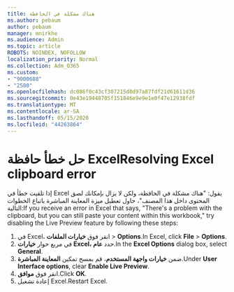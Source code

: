 ```yaml
---
title: هناك مشكلة في الحافظة
ms.author: pebaum
author: pebaum
manager: mnirkhe
ms.audience: Admin
ms.topic: article
ROBOTS: NOINDEX, NOFOLLOW
localization_priority: Normal
ms.collection: Adm_O365
ms.custom:
- "9000688"
- "2580"
ms.openlocfilehash: dc086f0c43cf307215d8d97a87fdf21d61611d36
ms.sourcegitcommit: 0e43e19448705f151846e9e9e1e0f47e12938fdf
ms.translationtype: MT
ms.contentlocale: ar-SA
ms.lasthandoff: 05/15/2020
ms.locfileid: "44263864"
---
```

# <a name="resolving-excel-clipboard-error"></a><span data-ttu-id="1e48f-102">حل خطأ حافظة Excel</span><span class="sxs-lookup"><span data-stu-id="1e48f-102">Resolving Excel clipboard error</span></span>

<span data-ttu-id="1e48f-103">إذا تلقيت خطأ في Excel يقول: "هناك مشكلة في الحافظة، ولكن لا يزال بإمكانك لصق المحتوى داخل هذا المصنف"، حاول تعطيل ميزة المعاينة المباشرة باتباع الخطوات التالية:</span><span class="sxs-lookup"><span data-stu-id="1e48f-103">If you receive an error in Excel that says, "There's a problem with the clipboard, but you can still paste your content within this workbook," try disabling the Live Preview feature by following these steps:</span></span>

1. <span data-ttu-id="1e48f-104">في Excel، انقر فوق **خيارات الملفات**  >  **Options**.</span><span class="sxs-lookup"><span data-stu-id="1e48f-104">In Excel, click **File** > **Options**.</span></span>
3. <span data-ttu-id="1e48f-105">في مربع حوار **خيارات Excel،** حدد **عام**.</span><span class="sxs-lookup"><span data-stu-id="1e48f-105">In the **Excel Options** dialog box, select **General**.</span></span>
4. <span data-ttu-id="1e48f-106">ضمن **خيارات واجهة المستخدم**، قم بمسح تمكين **المعاينة المباشرة**.</span><span class="sxs-lookup"><span data-stu-id="1e48f-106">Under **User Interface options**, clear **Enable Live Preview**.</span></span>
5. <span data-ttu-id="1e48f-107">انقر فوق **موافق**.</span><span class="sxs-lookup"><span data-stu-id="1e48f-107">Click **OK**.</span></span>
6. <span data-ttu-id="1e48f-108">إعادة تشغيل Excel.</span><span class="sxs-lookup"><span data-stu-id="1e48f-108">Restart Excel.</span></span>
